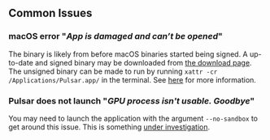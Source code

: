 ## Common Issues

### macOS error "_App is damaged and can’t be opened_"

The binary is likely from before macOS binaries started being signed.
A up-to-date and signed binary may be downloaded from [the download page](/download.html).
The unsigned binary can be made to run by running
`xattr -cr /Applications/Pulsar.app/` in the terminal.
See [here](https://appletoolbox.com/app-is-damaged-cannot-be-opened-mac/) for
more information.

### Pulsar does not launch "_GPU process isn't usable. Goodbye_"

You may need to launch the application with the argument `--no-sandbox` to get
around this issue. This is something [under investigation](https://github.com/pulsar-edit/pulsar/issues/174).
